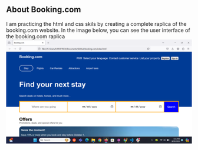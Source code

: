 ## About Booking.com
I am practicing the html and css skils by creating a complete raplica of the booking.com website. 
In the image below, you can see the user interface of the booking.com raplica 
<br/>
![Logo](images/booking.png)